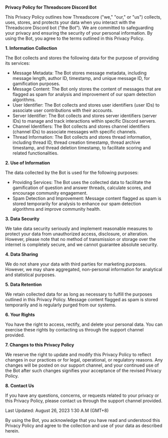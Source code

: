 **Privacy Policy for Threadscore Discord Bot**

This Privacy Policy outlines how Threadscore ("we," "our," or "us") collects, uses, stores, and protects your data when you interact with the Threadscore Discord bot ("the Bot"). We are committed to safeguarding your privacy and ensuring the security of your personal information. By using the Bot, you agree to the terms outlined in this Privacy Policy.

**1. Information Collection**

The Bot collects and stores the following data for the purpose of providing its services:

- Message Metadata: The Bot stores message metadata, including message length, author ID, timestamp, and unique message ID, for gamification purposes.
- Message Content: The Bot only stores the content of messages that are flagged as spam for analysis and improvement of our spam detection algorithms.
- User Identifier: The Bot collects and stores user identifiers (user IDs) to associate user contributions with their accounts.
- Server Identifier: The Bot collects and stores server identifiers (server IDs) to manage and track interactions within specific Discord servers.
- Channel Identifiers: The Bot collects and stores channel identifiers (channel IDs) to associate messages with specific channels.
- Thread Information: The Bot collects and stores thread information, including thread ID, thread creation timestamp, thread archive timestamp, and thread deletion timestamp, to facilitate scoring and related functionalities.

**2. Use of Information**

The data collected by the Bot is used for the following purposes:

- Providing Services: The Bot uses the collected data to facilitate the gamification of question and answer threads, calculate scores, and encourage community engagement.
- Spam Detection and Improvement: Message content flagged as spam is stored temporarily for analysis to enhance our spam detection algorithms and improve community health.

**3. Data Security**

We take data security seriously and implement reasonable measures to protect your data from unauthorized access, disclosure, or alteration. However, please note that no method of transmission or storage over the internet is completely secure, and we cannot guarantee absolute security.

**4. Data Sharing**

We do not share your data with third parties for marketing purposes. However, we may share aggregated, non-personal information for analytical and statistical purposes.

**5. Data Retention**

We retain collected data for as long as necessary to fulfill the purposes outlined in this Privacy Policy. Message content flagged as spam is stored temporarily and is regularly purged from our systems.

**6. Your Rights**

You have the right to access, rectify, and delete your personal data. You can exercise these rights by contacting us through the support channel provided.

**7. Changes to this Privacy Policy**

We reserve the right to update and modify this Privacy Policy to reflect changes in our practices or for legal, operational, or regulatory reasons. Any changes will be posted on our support channel, and your continued use of the Bot after such changes signifies your acceptance of the revised Privacy Policy.

**8. Contact Us**

If you have any questions, concerns, or requests related to your privacy or this Privacy Policy, please contact us through the support channel provided.

Last Updated: August 26, 2023 1:30 A.M (GMT+8)

By using the Bot, you acknowledge that you have read and understood this Privacy Policy and agree to the collection and use of your data as described herein.
